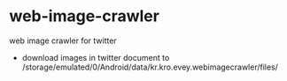 # web-image-crawler
web image crawler for twitter
- download images in twitter document to /storage/emulated/0/Android/data/kr.kro.evey.webimagecrawler/files/
